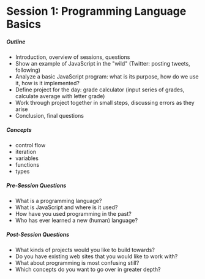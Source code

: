# Session 1: Programming Language Basics

##### Outline

- Introduction, overview of sessions, questions
- Show an example of JavaScript in the "wild" (Twitter: posting tweets, following)
- Analyze a basic JavaScript program: what is its purpose, how do we use it, how is it implemented?
- Define project for the day: grade calculator (input series of grades, calculate average with letter grade)
- Work through project together in small steps, discussing errors as they arise
- Conclusion, final questions

##### Concepts

- control flow
- iteration
- variables
- functions
- types

##### Pre-Session Questions

- What is a programming language?
- What is JavaScript and where is it used?
- How have you used programming in the past?
- Who has ever learned a new (human) language?

##### Post-Session Questions

- What kinds of projects would you like to build towards?
- Do you have existing web sites that you would like to work with?
- What about programming is most confusing still?
- Which concepts do you want to go over in greater depth?
